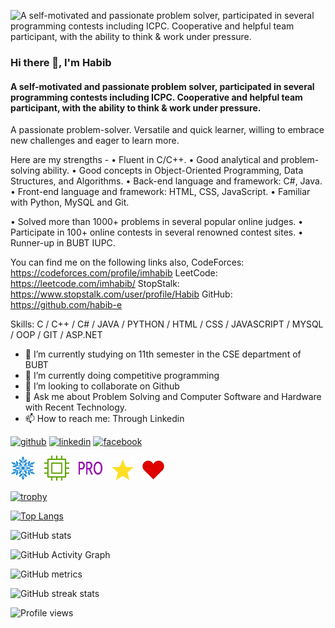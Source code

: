 ![A self-motivated and passionate problem solver, participated in several programming contests including ICPC. Cooperative and helpful team participant, with the ability to think & work under pressure.](https://media-exp1.licdn.com/dms/image/C5616AQF5i6hQmSiANA/profile-displaybackgroundimage-shrink_200_800/0/1663628077669?e=1669248000&v=beta&t=HJ0w70kpo35_yNeFJhBTkIR9VgK0c5kXzc4cnbcEqGA)

### Hi there 👋, I'm Habib
#### A self-motivated and passionate problem solver, participated in several programming contests including ICPC. Cooperative and helpful team participant, with the ability to think & work under pressure.

A passionate problem-solver. Versatile and quick learner, willing to embrace new challenges and eager to learn more.

Here are my strengths -
• Fluent in C/C++.
• Good analytical and problem-solving ability.
• Good concepts in Object-Oriented Programming, Data Structures, and Algorithms.
• Back-end language and framework: C#, Java.
• Front-end language and framework: HTML, CSS, JavaScript.
• Familiar with Python, MySQL and Git.

• Solved more than 1000+ problems in several popular online judges.
• Participate in 100+ online contests in several renowned contest sites.
• Runner-up in BUBT IUPC.

You can find me on the following links also,
CodeForces: https://codeforces.com/profile/imhabib
LeetCode: https://leetcode.com/imhabib/
StopStalk: https://www.stopstalk.com/user/profile/Habib
GitHub: https://github.com/habib-e

Skills: C / C++ / C# / JAVA / PYTHON / HTML / CSS / JAVASCRIPT / MYSQL / OOP / GIT / ASP.NET

- 🔭 I’m currently studying on 11th semester in the CSE department of BUBT
- 🌱 I’m currently doing competitive programming
- 👯 I’m looking to collaborate on Github 
- 💬 Ask me about Problem Solving and Computer Software and Hardware with Recent Technology. 
- 📫 How to reach me: Through Linkedin 


[<img src='https://cdn.jsdelivr.net/npm/simple-icons@3.0.1/icons/github.svg' alt='github' height='40'>](https://github.com/habib-e)  [<img src='https://cdn.jsdelivr.net/npm/simple-icons@3.0.1/icons/linkedin.svg' alt='linkedin' height='40'>](https://www.linkedin.com/in/https://www.linkedin.com/in/imthehabib//)  [<img src='https://cdn.jsdelivr.net/npm/simple-icons@3.0.1/icons/facebook.svg' alt='facebook' height='40'>](https://www.facebook.com/https://www.facebook.com/imthehabib/)  

<a href='https://archiveprogram.github.com/'><img src='https://raw.githubusercontent.com/acervenky/animated-github-badges/master/assets/acbadge.gif' width='40' height='40'></a> <a href='https://docs.github.com/en/developers'><img src='https://raw.githubusercontent.com/acervenky/animated-github-badges/master/assets/devbadge.gif' width='40' height='40'></a> <a href='https://github.com/pricing'><img src='https://raw.githubusercontent.com/acervenky/animated-github-badges/master/assets/pro.gif' width='40' height='40'></a> <a href='https://stars.github.com/'><img src='https://raw.githubusercontent.com/acervenky/animated-github-badges/master/assets/starbadge.gif' width='35' height='35'></a> <a href='https://docs.github.com/en/github/supporting-the-open-source-community-with-github-sponsors'><img src='https://raw.githubusercontent.com/acervenky/animated-github-badges/master/assets/sponsorbadge.gif' width='35' height='35'></a> 

[![trophy](https://github-profile-trophy.vercel.app/?username=habib-e)](https://github.com/ryo-ma/github-profile-trophy)

[![Top Langs](https://github-readme-stats.vercel.app/api/top-langs/?username=habib-e)](https://github.com/anuraghazra/github-readme-stats)

![GitHub stats](https://github-readme-stats.vercel.app/api?username=habib-e&show_icons=true&count_private=true)  

![GitHub Activity Graph](https://activity-graph.herokuapp.com/graph?username=habib-e)  

![GitHub metrics](https://metrics.lecoq.io/habib-e)  

![GitHub streak stats](https://github-readme-streak-stats.herokuapp.com/?user=habib-e)  

![Profile views](https://gpvc.arturio.dev/habib-e)  
